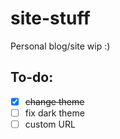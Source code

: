 # site-stuff
Personal blog/site wip :)

## To-do:
- [x] ~~change theme~~
- [ ] fix dark theme
- [ ] custom URL
